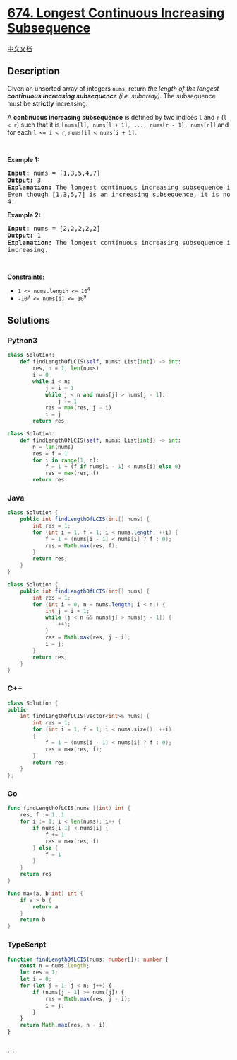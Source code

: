 # [674. Longest Continuous Increasing Subsequence](https://leetcode.com/problems/longest-continuous-increasing-subsequence)

[中文文档](/solution/0600-0699/0674.Longest%20Continuous%20Increasing%20Subsequence/README.md)

## Description

<p>Given an unsorted array of integers <code>nums</code>, return <em>the length of the longest <strong>continuous increasing subsequence</strong> (i.e. subarray)</em>. The subsequence must be <strong>strictly</strong> increasing.</p>

<p>A <strong>continuous increasing subsequence</strong> is defined by two indices <code>l</code> and <code>r</code> (<code>l &lt; r</code>) such that it is <code>[nums[l], nums[l + 1], ..., nums[r - 1], nums[r]]</code> and for each <code>l &lt;= i &lt; r</code>, <code>nums[i] &lt; nums[i + 1]</code>.</p>

<p>&nbsp;</p>
<p><strong>Example 1:</strong></p>

<pre>
<strong>Input:</strong> nums = [1,3,5,4,7]
<strong>Output:</strong> 3
<strong>Explanation:</strong> The longest continuous increasing subsequence is [1,3,5] with length 3.
Even though [1,3,5,7] is an increasing subsequence, it is not continuous as elements 5 and 7 are separated by element
4.
</pre>

<p><strong>Example 2:</strong></p>

<pre>
<strong>Input:</strong> nums = [2,2,2,2,2]
<strong>Output:</strong> 1
<strong>Explanation:</strong> The longest continuous increasing subsequence is [2] with length 1. Note that it must be strictly
increasing.
</pre>

<p>&nbsp;</p>
<p><strong>Constraints:</strong></p>

<ul>
	<li><code>1 &lt;= nums.length &lt;= 10<sup>4</sup></code></li>
	<li><code>-10<sup>9</sup> &lt;= nums[i] &lt;= 10<sup>9</sup></code></li>
</ul>

## Solutions

<!-- tabs:start -->

### **Python3**

```python
class Solution:
    def findLengthOfLCIS(self, nums: List[int]) -> int:
        res, n = 1, len(nums)
        i = 0
        while i < n:
            j = i + 1
            while j < n and nums[j] > nums[j - 1]:
                j += 1
            res = max(res, j - i)
            i = j
        return res
```

```python
class Solution:
    def findLengthOfLCIS(self, nums: List[int]) -> int:
        n = len(nums)
        res = f = 1
        for i in range(1, n):
            f = 1 + (f if nums[i - 1] < nums[i] else 0)
            res = max(res, f)
        return res
```

### **Java**

```java
class Solution {
    public int findLengthOfLCIS(int[] nums) {
        int res = 1;
        for (int i = 1, f = 1; i < nums.length; ++i) {
            f = 1 + (nums[i - 1] < nums[i] ? f : 0);
            res = Math.max(res, f);
        }
        return res;
    }
}
```

```java
class Solution {
    public int findLengthOfLCIS(int[] nums) {
        int res = 1;
        for (int i = 0, n = nums.length; i < n;) {
            int j = i + 1;
            while (j < n && nums[j] > nums[j - 1]) {
                ++j;
            }
            res = Math.max(res, j - i);
            i = j;
        }
        return res;
    }
}
```

### **C++**

```cpp
class Solution {
public:
    int findLengthOfLCIS(vector<int>& nums) {
        int res = 1;
        for (int i = 1, f = 1; i < nums.size(); ++i)
        {
            f = 1 + (nums[i - 1] < nums[i] ? f : 0);
            res = max(res, f);
        }
        return res;
    }
};
```

### **Go**

```go
func findLengthOfLCIS(nums []int) int {
	res, f := 1, 1
	for i := 1; i < len(nums); i++ {
		if nums[i-1] < nums[i] {
			f += 1
			res = max(res, f)
		} else {
			f = 1
		}
	}
	return res
}

func max(a, b int) int {
	if a > b {
		return a
	}
	return b
}
```

### **TypeScript**

```ts
function findLengthOfLCIS(nums: number[]): number {
    const n = nums.length;
    let res = 1;
    let i = 0;
    for (let j = 1; j < n; j++) {
        if (nums[j - 1] >= nums[j]) {
            res = Math.max(res, j - i);
            i = j;
        }
    }
    return Math.max(res, n - i);
}
```

### **...**

```

```

<!-- tabs:end -->
